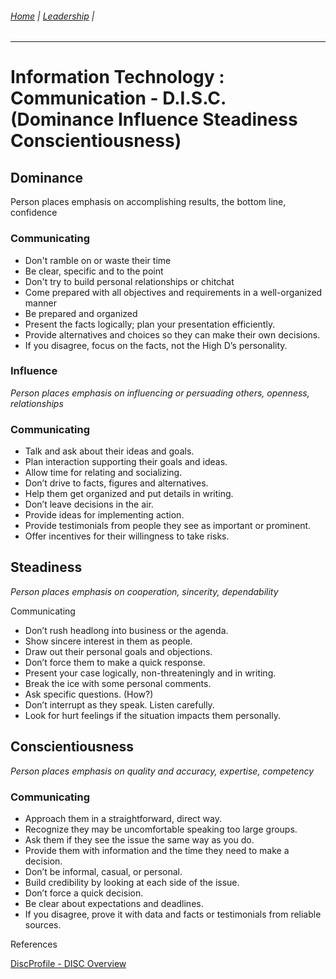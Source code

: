 ###### [Home](https://github.com/RyKaj/Documentation/blob/master/README.md) | [Leadership](https://github.com/RyKaj/Documentation/tree/master/Leadership/README.md) |
------------


# Information Technology : Communication - D.I.S.C. (Dominance Influence Steadiness Conscientiousness)


## Dominance

Person places emphasis on accomplishing results, the bottom line,
confidence

### Communicating

  - Don't ramble on or waste their time
  - Be clear, specific and to the point
  - Don't try to build personal relationships or chitchat
  - Come prepared with all objectives and requirements in a well-organized manner
  - Be prepared and organized
  - Present the facts logically; plan your presentation efficiently.
  - Provide alternatives and choices so they can make their own decisions.
  - If you disagree, focus on the facts, not the High D’s personality.

### Influence

*Person places emphasis on influencing or persuading others, openness,
relationships*

### Communicating

  - Talk and ask about their ideas and goals.
  - Plan interaction supporting their goals and ideas.
  - Allow time for relating and socializing.
  - Don’t drive to facts, figures and alternatives.
  - Help them get organized and put details in writing.
  - Don’t leave decisions in the air.
  - Provide ideas for implementing action.
  - Provide testimonials from people they see as important or prominent.
  - Offer incentives for their willingness to take risks.

## Steadiness

*Person places emphasis on cooperation, sincerity, dependability*

Communicating

  - Don’t rush headlong into business or the agenda.
  - Show sincere interest in them as people.
  - Draw out their personal goals and objections.
  - Don’t force them to make a quick response.
  - Present your case logically, non-threateningly and in writing.
  - Break the ice with some personal comments.
  - Ask specific questions. (How?)
  - Don’t interrupt as they speak. Listen carefully.
  - Look for hurt feelings if the situation impacts them personally.

## Conscientiousness

*Person places emphasis on quality and accuracy, expertise, competency*

### Communicating

  - Approach them in a straightforward, direct way.
  - Recognize they may be uncomfortable speaking too large groups.
  - Ask them if they see the issue the same way as you do.
  - Provide them with information and the time they need to make a decision.
  - Don’t be informal, casual, or personal.
  - Build credibility by looking at each side of the issue.
  - Don’t force a quick decision.
  - Be clear about expectations and deadlines.
  - If you disagree, prove it with data and facts or testimonials from reliable sources.

References

[DiscProfile - DISC
Overview](https://www.discprofile.com/what-is-disc/overview/)


